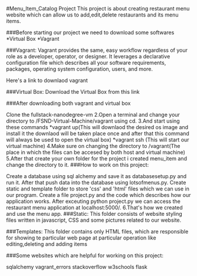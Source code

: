 #Menu_Item_Catalog Project This project is about creating restaurant menu website which can allow us to add,edit,delete restaurants and its menu items.

###Before starting our project we need to download some softwares *Virtual Box *Vagrant

###Vagrant: Vagrant provides the same, easy workflow regardless of your role as a developer, operator, or designer. It leverages a declarative configuration file which describes all your software requirements, packages, operating system configuration, users, and more.

Here's a link to downlaod vagrant

###Virtual Box: Download the Virtual Box from this link

###After downloading both vagrant and virtual box

Clone the fullstack-nanodegree-vm 2.Open a terminal and change your directory to /FSND-Virtual-Machine/vagrant using cd. 3.And start using these commands *vagrant up(This will downlaod the desired os image and
install it the downlaod will be taken place once and after that this command will always be used to open the virtual box) *vagrant ssh (This will start our virtual machine) 4.Make sure on changing the directory to /vagrant(The place in which the files can be accesed by both host and virtual machine) 5.After that create your own folder for the project i created menu_item and change the directory to it.
###How to work on this project:

Create a database using sql alchemy and save it as databasesetup.py and run it.
After that push data into the database using lotsofmenus.py.
Create static and template folder to store 'css' and 'html' files which we can use in our program.
Create a file project.py and the code which describes how our application works.
After exceuting python project.py we can access the restaurant menu application at localhost:5000/. 6.That's how we created and use the menu app.
###Static: This folder consists of website styling files written in javascript, CSS and some pictures related to our website.

###Templates: This folder contains only HTML files, which are responsible for showing te particular web page at particular operation like editing,deleting and adding items

###Some websites which are helpful for working on this project:

sqlalchemy
vagrant_errors
stackoverflow
w3schools
flask
